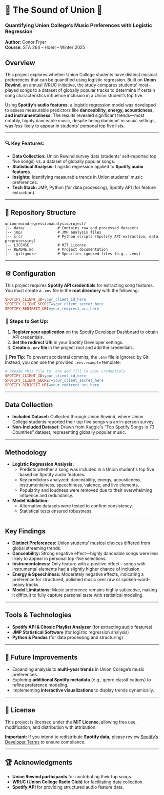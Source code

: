 # 🎵 The Sound of Union 🎵  
### Quantifying Union College’s Music Preferences with Logistic Regression  

**Author:** Conor Fryer  
**Course:** STA 264 – Hoerl – Winter 2025  

## Overview  
This project explores whether Union College students have distinct musical preferences that can be quantified using logistic regression. Built on **Union Rewind**, an annual WRUC initiative, the study compares students' most-played songs to a dataset of globally popular tracks to determine if certain song characteristics influence inclusion in a Union student’s top five.  

Using **Spotify’s audio features**, a logistic regression model was developed to assess measurable predictors like **danceability, energy, acousticness, and instrumentalness**. The results revealed significant trends—most notably, highly danceable music, despite being dominant in social settings, was *less* likely to appear in students' personal top five lists.  

---

### 🔍 Key Features:
- **Data Collection:** Union Rewind survey data (students' self-reported top five songs) vs. a dataset of globally popular songs.
- **Statistical Analysis:** Logistic regression applied to **Spotify audio features**.
- **Insights:** Identifying measurable trends in Union students' music preferences.
- **Tech Stack:** JMP, Python (for data processing), Spotify API (for feature extraction).

---

## 📂 Repository Structure
```
unionrewindregressionanalysisproject/
│-- data/               # Contains raw and processed datasets
│-- jmp/                # JMP analysis files
│-- src/                # Python scripts (Spotify API extraction, data preprocessing)
│-- LICENSE             # MIT License
│-- README.md           # Project documentation
│-- .gitignore          # Specifies ignored files (e.g., .env)
```

---

## ⚙️ Configuration
This project requires **Spotify API credentials** for extracting song features. You must create a `.env` file in the **root directory** with the following:

```ini
SPOTIFY_CLIENT_ID=your_client_id_here
SPOTIFY_CLIENT_SECRET=your_client_secret_here
SPOTIFY_REDIRECT_URI=your_redirect_uri_here
```

### 🔧 Steps to Set Up:
1. **Register your application** on the [Spotify Developer Dashboard](https://developer.spotify.com/dashboard) to obtain API credentials.
2. **Set the redirect URI** in your Spotify Developer settings.
3. **Create a `.env` file** in the project root and add the credentials.

🔹 **Pro Tip:** To prevent accidental commits, the `.env` file is ignored by Git. Instead, you can use the provided `.env.example` template:

```ini
# Rename this file to .env and fill in your credentials
SPOTIFY_CLIENT_ID=your_client_id_here
SPOTIFY_CLIENT_SECRET=your_client_secret_here
SPOTIFY_REDIRECT_URI=your_redirect_uri_here
```

---

## Data Collection
- **Included Dataset:** Collected through Union Rewind, where Union College students reported their top five songs via an in-person survey.
- **Non-Included Dataset:** Drawn from Kaggle's "Top Spotify Songs in 73 Countries" dataset, representing globally popular music.

---

## Methodology
- **Logistic Regression Analysis:** 
  - Predicts whether a song was included in a Union student's top five based on Spotify audio features.
  - Key predictors analyzed: danceability, energy, acousticness, instrumentalness, speechiness, valence, and live elements.
  - Popularity and loudness were removed due to their overwhelming influence and redundancy.
- **Model Validation:** 
  - Alternative datasets were tested to confirm consistency.
  - Statistical tests ensured robustness.

---

## Key Findings
- **Distinct Preferences:** Union students’ musical choices differed from global streaming trends.
- **Danceability:** Strong negative effect—highly danceable songs were less likely to appear in personal top-five selections.
- **Instrumentalness:** Only feature with a positive effect—songs with instrumental elements had a slightly higher chance of inclusion.
- **Energy & Speechiness:** Moderately negative effects, indicating a preference for structured, polished music over raw or spoken-word-heavy tracks.
- **Model Limitations:** Music preference remains highly subjective, making it difficult to fully capture personal taste with statistical modeling.

---

## Tools & Technologies
- **Spotify API & Chosic Playlist Analyzer** (for extracting audio features)
- **JMP Statistical Software** (for logistic regression analysis)
- **Python & Pandas** (for data processing and structuring)

---

## 🚀 Future Improvements
- Expanding analysis to **multi-year trends** in Union College’s music preferences.
- Exploring **additional Spotify metadata** (e.g., genre classifications) to refine preference modeling.
- Implementing **interactive visualizations** to display trends dynamically.

---

## 📜 License
This project is licensed under the **MIT License**, allowing free use, modification, and distribution with attribution.

**Important:** If you intend to redistribute **Spotify data**, please review [Spotify’s Developer Terms](https://developer.spotify.com/terms) to ensure compliance.

---

## 🏆 Acknowledgments
- **Union Rewind participants** for contributing their top songs.
- **WRUC (Union College Radio Club)** for facilitating data collection.
- **Spotify API** for providing structured audio feature data.
